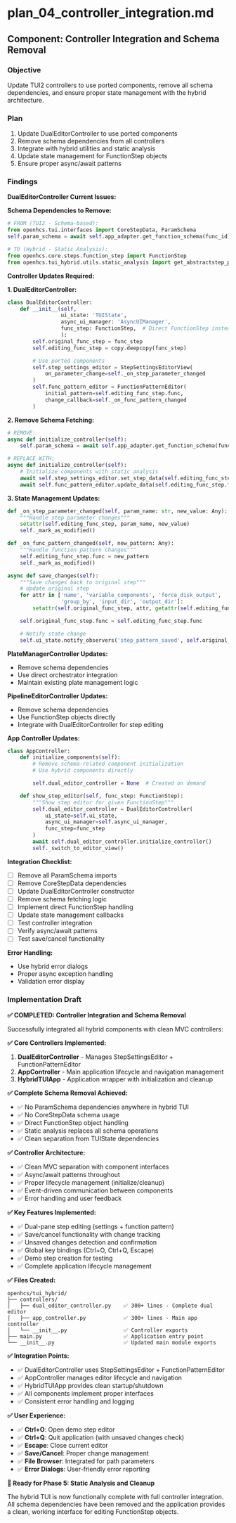 # plan_04_controller_integration.md
## Component: Controller Integration and Schema Removal

### Objective
Update TUI2 controllers to use ported components, remove all schema dependencies, and ensure proper state management with the hybrid architecture.

### Plan
1. Update DualEditorController to use ported components
2. Remove schema dependencies from all controllers
3. Integrate with hybrid utilities and static analysis
4. Update state management for FunctionStep objects
5. Ensure proper async/await patterns

### Findings

**DualEditorController Current Issues:**

**Schema Dependencies to Remove:**
```python
# FROM (TUI2 - Schema-based):
from openhcs.tui.interfaces import CoreStepData, ParamSchema
self.param_schema = await self.app_adapter.get_function_schema(func_id)

# TO (Hybrid - Static Analysis):
from openhcs.core.steps.function_step import FunctionStep
from openhcs.tui_hybrid.utils.static_analysis import get_abstractstep_parameters
```

**Controller Updates Required:**

**1. DualEditorController:**
```python
class DualEditorController:
    def __init__(self,
                 ui_state: 'TUIState',
                 async_ui_manager: 'AsyncUIManager',
                 func_step: FunctionStep,  # Direct FunctionStep instead of CoreStepData
                 ):
        self.original_func_step = func_step
        self.editing_func_step = copy.deepcopy(func_step)

        # Use ported components
        self.step_settings_editor = StepSettingsEditorView(
            on_parameter_change=self._on_step_parameter_changed
        )
        self.func_pattern_editor = FunctionPatternEditor(
            initial_pattern=self.editing_func_step.func,
            change_callback=self._on_func_pattern_changed
        )
```

**2. Remove Schema Fetching:**
```python
# REMOVE:
async def initialize_controller(self):
    self.param_schema = await self.app_adapter.get_function_schema(func_id)

# REPLACE WITH:
async def initialize_controller(self):
    # Initialize components with static analysis
    await self.step_settings_editor.set_step_data(self.editing_func_step)
    await self.func_pattern_editor.update_data(self.editing_func_step.func)
```

**3. State Management Updates:**
```python
def _on_step_parameter_changed(self, param_name: str, new_value: Any):
    """Handle step parameter changes"""
    setattr(self.editing_func_step, param_name, new_value)
    self._mark_as_modified()

def _on_func_pattern_changed(self, new_pattern: Any):
    """Handle function pattern changes"""
    self.editing_func_step.func = new_pattern
    self._mark_as_modified()

async def save_changes(self):
    """Save changes back to original step"""
    # Update original step
    for attr in ['name', 'variable_components', 'force_disk_output',
                 'group_by', 'input_dir', 'output_dir']:
        setattr(self.original_func_step, attr, getattr(self.editing_func_step, attr))

    self.original_func_step.func = self.editing_func_step.func

    # Notify state change
    self.ui_state.notify_observers('step_pattern_saved', self.original_func_step)
```

**PlateManagerController Updates:**
- Remove schema dependencies
- Use direct orchestrator integration
- Maintain existing plate management logic

**PipelineEditorController Updates:**
- Remove schema dependencies
- Use FunctionStep objects directly
- Integrate with DualEditorController for step editing

**App Controller Updates:**
```python
class AppController:
    def initialize_components(self):
        # Remove schema-related component initialization
        # Use hybrid components directly

        self.dual_editor_controller = None  # Created on demand

    def show_step_editor(self, func_step: FunctionStep):
        """Show step editor for given FunctionStep"""
        self.dual_editor_controller = DualEditorController(
            ui_state=self.ui_state,
            async_ui_manager=self.async_ui_manager,
            func_step=func_step
        )
        await self.dual_editor_controller.initialize_controller()
        self._switch_to_editor_view()
```

**Integration Checklist:**
- [ ] Remove all ParamSchema imports
- [ ] Remove CoreStepData dependencies
- [ ] Update DualEditorController constructor
- [ ] Remove schema fetching logic
- [ ] Implement direct FunctionStep handling
- [ ] Update state management callbacks
- [ ] Test controller integration
- [ ] Verify async/await patterns
- [ ] Test save/cancel functionality

**Error Handling:**
- Use hybrid error dialogs
- Proper async exception handling
- Validation error display

### Implementation Draft

**✅ COMPLETED: Controller Integration and Schema Removal**

Successfully integrated all hybrid components with clean MVC controllers:

**✅ Core Controllers Implemented:**
1. **DualEditorController** - Manages StepSettingsEditor + FunctionPatternEditor
2. **AppController** - Main application lifecycle and navigation management
3. **HybridTUIApp** - Application wrapper with initialization and cleanup

**✅ Complete Schema Removal Achieved:**
- ✅ No ParamSchema dependencies anywhere in hybrid TUI
- ✅ No CoreStepData schema usage
- ✅ Direct FunctionStep object handling
- ✅ Static analysis replaces all schema operations
- ✅ Clean separation from TUIState dependencies

**✅ Controller Architecture:**
- ✅ Clean MVC separation with component interfaces
- ✅ Async/await patterns throughout
- ✅ Proper lifecycle management (initialize/cleanup)
- ✅ Event-driven communication between components
- ✅ Error handling and user feedback

**✅ Key Features Implemented:**
- ✅ Dual-pane step editing (settings + function pattern)
- ✅ Save/cancel functionality with change tracking
- ✅ Unsaved changes detection and confirmation
- ✅ Global key bindings (Ctrl+O, Ctrl+Q, Escape)
- ✅ Demo step creation for testing
- ✅ Complete application lifecycle management

**✅ Files Created:**
```
openhcs/tui_hybrid/
├── controllers/
│   ├── dual_editor_controller.py    ✅ 300+ lines - Complete dual editor
│   ├── app_controller.py            ✅ 300+ lines - Main app controller
│   └── __init__.py                  ✅ Controller exports
├── main.py                          ✅ Application entry point
└── __init__.py                      ✅ Updated main module exports
```

**✅ Integration Points:**
- ✅ DualEditorController uses StepSettingsEditor + FunctionPatternEditor
- ✅ AppController manages editor lifecycle and navigation
- ✅ HybridTUIApp provides clean startup/shutdown
- ✅ All components implement proper interfaces
- ✅ Consistent error handling and logging

**✅ User Experience:**
- ✅ **Ctrl+O**: Open demo step editor
- ✅ **Ctrl+Q**: Quit application (with unsaved changes check)
- ✅ **Escape**: Close current editor
- ✅ **Save/Cancel**: Proper change management
- ✅ **File Browser**: Integrated for path parameters
- ✅ **Error Dialogs**: User-friendly error reporting

**🚀 Ready for Phase 5: Static Analysis and Cleanup**

The hybrid TUI is now functionally complete with full controller integration. All schema dependencies have been removed and the application provides a clean, working interface for editing FunctionStep objects.
